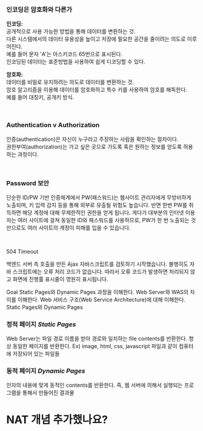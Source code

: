 ### 인코딩은 암호화와 다른가
**인코딩:**   
공개적으로 사용 가능한 방법을 통해 데이터를 변환하는 것.   
다른 시스템에서의 데이터 유용성을 높이고 저장에 필요한 공간을 줄이려는 의도로 이루어진다.   
예를 들어 문자 'A'는 아스키코드 65번으로 표시된다.   
인코딩된 데이터는 표준방법을 사용하여 쉽게 디코딩할 수 있다.

**암호화:**   
데이터를 비밀로 유지하려는 의도로 데이터를 변환하는 것.   
암호 알고리즘을 이용해 데이터를 암호화하고 특수 키를 사용하여 암호를 해독한다.   
예를 들어 대칭키, 공개키 방식.

&nbsp;  

### Authentication v Authorization
인증(authentication)은 자신이 누구라고 주장하는 사람을 확인하는 절차이다.   
권한부여(authorization)는 가고 싶은 곳으로 가도록 혹은 원하는 정보를 얻도록 허용하는 과정이다.

&nbsp;  


### Password 보안
단순한 ID/PW 기반 인증체계에서 PW(패스워드)는 웹사이트 관리자에게 무방비하게 노출되며, 키 입력 감지 등을 통해 외부로 유출될 위험도 높습니다. 반면 한번 PW를 취득하면 해당 계정에 대해 무제한적인 권한을 얻게 됩니다. 게다가 대부분의 인터넷 이용자는 여러 사이트에 걸쳐 동일한 ID와 패스워드를 사용하므로, PW가 한 번 노출되는 것만으로도 여러 사이트의 계정이 피해를 입을 수 있습니다.


&nbsp;  

504 Timeout

백엔드 서버 측 호출을 만든 Ajax 자바스크립트를 검토하기 시작했습니다. 불행히도 자바 스크립트에는 오류 처리 코드가 없습니다. 따라서 오류 코드가 발생하면 처리되지 않고 화면에 진행률 표시줄이 영원히 표시됩니다.



Goal
Static Pages와 Dynamic Pages 과정을 이해한다.
Web Server와 WAS의 차이를 이해한다.
Web 서비스 구조(Web Service Architecture)에 대해 이해한다.
Static Pages와 Dynamic Pages

### 정적 페이지 *Static Pages*

Web Server는 파일 경로 이름을 받아 경로와 일치하는 file contents를 반환한다.
항상 동일한 페이지를 반환한다.
Ex) image, html, css, javascript 파일과 같이 컴퓨터에 저장되어 있는 파일들

### 동적 페이지 *Dynamic Pages*

인자의 내용에 맞게 동적인 contents를 반환한다.
즉, 웹 서버에 의해서 실행되는 프로그램을 통해서 만들어진 결과물


# NAT 개념 추가했나요?